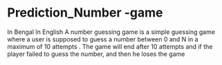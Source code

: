 # Prediction_Number -game
 In Bengal In English A number guessing game is a simple guessing game where a user is supposed to guess a number between 0 and N in a maximum of 10 attempts . The game will end after 10 attempts and if the player failed to guess the number, and then he loses the game
